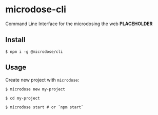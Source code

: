 # microdose-cli
Command Line Interface for the microdosing the web **PLACEHOLDER**

## Install
```
$ npm i -g @microdose/cli
```

## Usage
Create new project with `microdose`:
```
$ microdose new my-project

$ cd my-project

$ microdose start # or `npm start`
```
